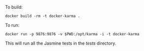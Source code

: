 To build:

    docker build -rm -t docker-karma .

To run:

    docker run -p 9876:9876 -v $PWD:/opt/karma -i -t docker-karma


This will run all the Jasmine tests in the *tests* directory.
